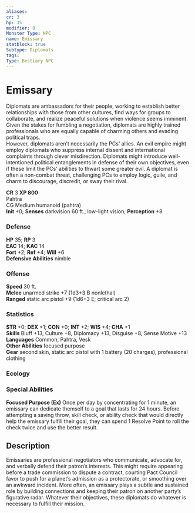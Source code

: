 ```yaml
---
aliases: 
cr: 3
hp: 35
modifier: 0
Monster Type: NPC
name: Emissary
statblock: true
Subtype: Diplomats
tags: 
Type: Bestiary NPC
---
```


# Emissary

Diplomats are ambassadors for their people, working to establish better relationships with those from other cultures, find ways for groups to collaborate, and realize peaceful solutions when violence seems imminent. Given the stakes for fumbling a negotiation, diplomats are highly trained professionals who are equally capable of charming others and evading political traps.  
However, diplomats aren’t necessarily the PCs’ allies. An evil empire might employ diplomats who suppress internal dissent and international complaints through clever misdirection. Diplomats might introduce well-intentioned political entanglements in defense of their own objectives, even if these limit the PCs’ abilities to thwart some greater evil. A diplomat is often a non-combat threat, challenging PCs to employ logic, guile, and charm to discourage, discredit, or sway their rival.

**CR** 3
**XP 800**  
Pahtra  
CG Medium humanoid (pahtra)  
**Init** +0; **Senses** darkvision 60 ft., low-light vision; **Perception** +8  

### Defense

**HP** 35; **RP** 3  
**EAC** 14; **KAC** 14  
**Fort** +2; **Ref** +4; **Will** +6  
**Defensive Abilities** nimble  

### Offense

**Speed** 30 ft.  
**Melee** unarmed strike +7 (1d3+3 B nonlethal)  
**Ranged** static arc pistol +9 (1d6+3 E; critical arc 2)

### Statistics

**STR** +0; **DEX** +1; **CON** +0; **INT** +2; **WIS** +4; **CHA** +1  
**Skills** Bluff +13, Culture +8, Diplomacy +13, Disguise +8, Sense Motive +13  
**Languages** Common, Pahtra, Vesk  
**Other Abilities** focused purpose  
**Gear** second skin, static arc pistol with 1 battery (20 charges), professional clothing

### Ecology

### Special Abilities

**Focused Purpose (Ex)** Once per day by concentrating for 1 minute, an emissary can dedicate themself to a goal that lasts for 24 hours. Before attempting a saving throw, skill check, or ability check that would directly help the emissary fulfill their goal, they can spend 1 Resolve Point to roll the check twice and use the better result.

## Description

Emissaries are professional negotiators who communicate, advocate for, and verbally defend their patron’s interests. This might require appearing before a trade commission to dispute a contract, courting Pact Council favor to push for a planet’s admission as a protectorate, or smoothing over an awkward incident. More often, an emissary plays a subtle and sustained role by building connections and keeping their patron on another party’s figurative radar. Whatever their objectives, these diplomats do whatever is necessary to fulfill their mission.